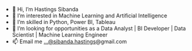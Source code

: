 - 👋 Hi, I’m Hastings Sibanda
- 👀 I’m interested in Machine Learning and Artificial Intelligence
- 🌱 I’m skilled in Python, Power BI, Tableau
- 💞️ I’m looking for opportunities as a Data Analyst | BI Developer | Data Scientist | Machine Learning Engineer
- 📫 Email me ...@sibanda.hastings@gmail.com

<!---
sibanda1989/sibanda1989 is a ✨ special ✨ repository because its `README.md` (this file) appears on your GitHub profile.
You can click the Preview link to take a look at your changes.
--->
